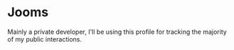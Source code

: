 # Jooms

Mainly a private developer, I'll be using this profile for tracking the majority of my public interactions.

